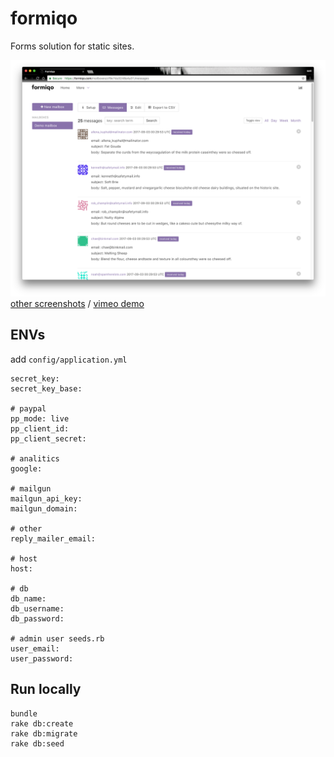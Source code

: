 # formiqo

Forms solution for static sites.

![](./demo_screenshots/messages_list.png)
[other screenshots](./demo_screenshots) /
[vimeo demo](https://vimeo.com/233673541)

## ENVs

add `config/application.yml`

```
secret_key:  
secret_key_base:  

# paypal
pp_mode: live
pp_client_id:  
pp_client_secret:  

# analitics
google:

# mailgun
mailgun_api_key:
mailgun_domain:

# other
reply_mailer_email:

# host
host:

# db
db_name:
db_username:
db_password:

# admin user seeds.rb
user_email:
user_password:
```

## Run locally

```
bundle
rake db:create
rake db:migrate
rake db:seed
```
